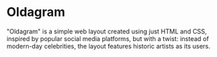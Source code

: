 # Oldagram
"Oldagram" is a simple web layout created using just HTML and CSS, inspired by popular social media platforms, but with a twist: instead of modern-day celebrities, the layout features historic artists as its users.
